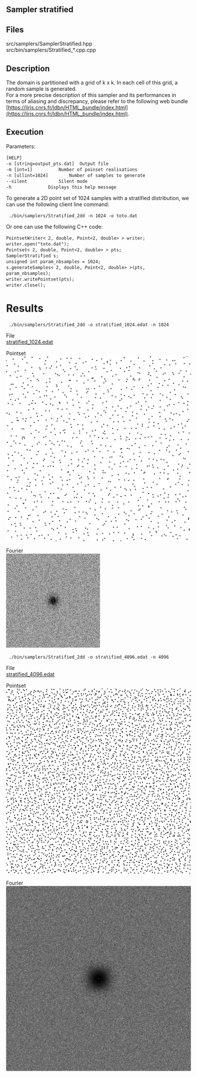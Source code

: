 Sampler stratified
------------------

## Files

src/samplers/SamplerStratified.hpp  
src/bin/samplers/Stratified_*.cpp.cpp

## Description


The domain is partitioned with a grid of k x k. In each cell of this grid, a random sample is generated.  
For a more precise description of this sampler and its performances in terms of aliasing and discrepancy, please refer to the following web bundle [https://liris.cnrs.fr/ldbn/HTML_bundle/index.html](https://liris.cnrs.fr/ldbn/HTML_bundle/index.html).

## Execution


Parameters:  

	[HELP]
	-o [string=output_pts.dat]	Output file
	-m [int=1]			Number of poinset realisations
	-n [ullint=1024]		Number of samples to generate
	--silent 			Silent mode
	-h 				Displays this help message
			

To generate a 2D point set of 1024 samples with a stratified distribution, we can use the following client line command:

     ./bin/samplers/Stratified_2dd -n 1024 -o toto.dat 

Or one can use the following C++ code:

    
    PointsetWriter< 2, double, Point<2, double> > writer;
    writer.open("toto.dat");
    Pointset< 2, double, Point<2, double> > pts;
    SamplerStratified s;
    unsigned int param_nbsamples = 1024;
    s.generateSamples< 2, double, Point<2, double> >(pts, param_nbsamples);
    writer.writePointset(pts);
    writer.close();
    			

Results
=======

     ./bin/samplers/Stratified_2dd -o stratified_1024.edat -n 1024 

File  
[stratified_1024.edat](data/stratified/stratified_1024.edat)

Pointset  
[![](data/stratified/stratified_1024.png)](data/stratified/stratified_1024.png)

Fourier  
[![](data/stratified/stratified_1024_fourier.png)](data/stratified/stratified_1024_fourier.png)

     ./bin/samplers/Stratified_2dd -o stratified_4096.edat -n 4096 

File  
[stratified_4096.edat](data/stratified/stratified_4096.edat)

Pointset  
[![](data/stratified/stratified_4096.png)](data/stratified/stratified_4096.png)

Fourier  
[![](data/stratified/stratified_4096_fourier.png)](data/stratified/stratified_4096_fourier.png)
